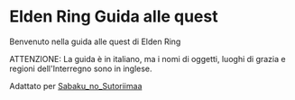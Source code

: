 # Elden Ring Guida alle quest

Benvenuto nella guida alle quest di Elden Ring

ATTENZIONE: La guida è in italiano, ma i nomi di oggetti, luoghi di grazia e regioni dell'Interregno sono in inglese.

Adattato per [Sabaku_no_Sutoriimaa](https://www.twitch.tv/sabaku_no_sutoriimaa)
